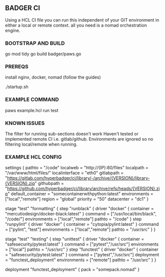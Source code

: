 ## BADGER CI

Using a HCL CI file you can run this independent of your GIT environment in either a local or remote context. all you need is a nomad orchestration engine.

### BOOTSTRAP AND BUILD
go mod tidy
go build badger/paws.go

### PREREQS
install nginx, docker, nomad (follow the guides)

./startup.sh 

### EXAMPLE COMMAND
paws example.hcl run test

### KNOWN ISSUES
The filter for running sub-sections doesn't work
Haven't tested or implemented remote CI i.e. gitlab/github.
Environments are ignored so no filtering local/remote when running.

### EXAMPLE HCL CONFIG

settings {
        pathto = "/code"
        localweb = "http://{IP}:80/files"
        localpath = "/var/www/html/files/"
        localinterface = "eth0"
        gitlabpath = "https://gitlab.com/hyperbadger/ci/library/-/archive/{VERSION}/library-{VERSION}.zip"
        githubpath = "https://github.com/hyperbadger/ci/library/archive/refs/heads/{VERSION}.zip"
        default_container = "somecontainerwithpython:latest"
        environments = ["local","remote"]
        region = "global"
        priority = "50"
        datacenter = "dc1"
}

stage "test" "formatting" {
    step "runblack" {
        driver "docker" {
            container = "mercutiodesign/docker-black:latest"
        }
        command = ["/usr/local/bin/black", "/code/"]
        environments = ["local","remote"]
        pathto = "/code"
    }
    step "runpylint" {
        driver "docker" {
            container = "cytopia/pylint:latest"
        }
        command = ["pylint", "test"]
        environments = ["local","remote"]
        pathto = "/usr/src"
    }
}

stage "test" "testing" {
    step "unittest" {
        driver "docker" {
            container = "safesecurity/pytest:latest"
        }
        command = ["pytest","/usr/src"]
        environments = ["local"]
        pathto = "/usr/src"
    }
    step "functest" {
        driver "docker" {
            container = "safesecurity/pytest:latest"
        }
        command = ["pytest","/usr/src"]
        deployment = "functest_deployment"
        environments = ["remote"]
        pathto = "/usr/src"
    }
}

deployment "functest_deployment" {
    pack = "somepack.nomad"
}
